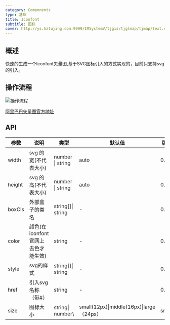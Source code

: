 ```yaml
---
category: Components
type: 基础
title: Iconfont
subtitle: 图标
cover: http://ys.hztujing.com:9999/IMSystemV/tjgis/tjglmap/tjmap/text.svg
---
```


## 概述
快速的生成一个Iconfont矢量图,基于SVG图标引入的方式实现的，目前只支持svg的引入。

## 操作流程
![操作流程](http://ys.hztujing.com:9999/demo/VC-DOC/img/Snipaste_2022-11-14_15-34-56.png)

[阿里巴巴矢量图官方地址](https://www.iconfont.cn/)

## API
| 参数      | 说明            | 类型    | 默认值     | 版本    |
| --------- |---------------|-------|---------|-------|
| width     | svg 的宽(不代表大小) | number \| string  | auto  | 0.0.3 |
| height    | svg 的高(不代表大小) | number \| string  | auto      | 0.0.3 |
| boxCls   | 外部盒子的类名       | string[]\| string  | -     | 0.0.3 |
| color     | 颜色(在 iconfont 官网上去色才能生效)          | string | -       | 0.0.3 |
| style   | svg的样式        | string[]\| string  | -      | 0.0.3 |
| href    | 引入svg 名称（带#）       | string | -       | 0.0.3 |
| size | 图标大小          | string\| number\ |small(12px)\|middle(16px)\|large（24px）                                  | small    | 0.0.3 |

